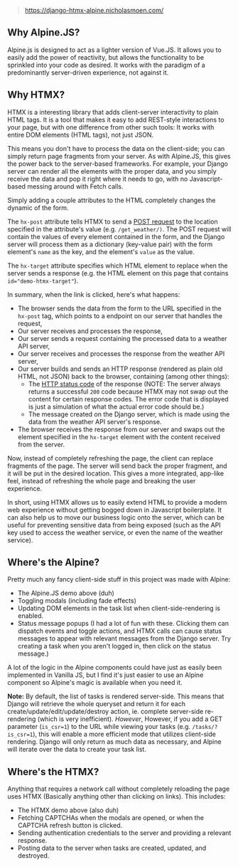 
> https://django-htmx-alpine.nicholasmoen.com/

## Why Alpine.JS?

Alpine.js is designed to act as a lighter version of Vue.JS. It allows you to easily add the power of reactivity, but allows the functionality to be sprinkled into your code as desired. It works with the paradigm of a predominantly server-driven experience, not against it.

## Why HTMX?

HTMX is a interesting library that adds client-server interactivity to plain HTML tags. It is a tool that makes it easy to add REST-style interactions to your page, but with one difference from other such tools: It works with entire DOM elements (HTML tags), not just JSON.

This means you don't have to process the data on the client-side; you can simply return page fragments from your server. As with Alpine.JS, this gives the power back to the server-based frameworks. For example, your Django server can render all the elements with the proper data, and you simply receive the data and pop it right where it needs to go, with no Javascript-based messing around with Fetch calls.

Simply adding a couple attributes to the HTML completely changes the dynamic of the form.

The `hx-post` attribute tells HTMX to send a [POST request](https://developer.mozilla.org/en-US/docs/Web/HTTP/Methods/POST) to the location specified in the attribute's value (e.g. `/get_weather/)`. The POST request will contain the values of every element contained in the form, and the Django server will process them as a dictionary (key-value pair) with the form element's `name` as the key, and the element's `value` as the value.

The `hx-target` attribute specifies which HTML element to replace when the server sends a response (e.g. the HTML element on this page that contains `id="demo-htmx-target"`).

In summary, when the link is clicked, here's what happens:

- The browser sends the data from the form to the URL specified in the `hx-post` tag, which points to a endpoint on our server that handles the request,
- Our server receives and processes the response,
- Our server sends a request containing the processed data to a weather API server,
- Our server receives and processes the response from the weather API server,
- Our server builds and sends an HTTP response (rendered as plain old HTML, not JSON) back to the browser, containing (among other things):
  - The [HTTP status code](https://en.wikipedia.org/wiki/List_of_HTTP_status_codes) of the response (NOTE: The server always returns a successful `200` code because HTMX may not swap out the content for certain response codes. The error code that is displayed is just a simulation of what the actual error code should be.)
  - The message created on the Django server, which is made using the data from the weather API server's response.
- The browser receives the response from our server and swaps out the element specified in the `hx-target` element with the content received from the server.

Now, instead of completely refreshing the page, the client can replace fragments of the page. The server will send back the proper fragment, and it will be put in the desired location. This gives a more integrated, app-like feel, instead of refreshing the whole page and breaking the user experience.

In short, using HTMX allows us to easily extend HTML to provide a modern web experience without getting bogged down in Javascript boilerplate. It can also help us to move our business logic onto the server, which can be useful for preventing sensitive data from being exposed (such as the API key used to access the weather service, or even the name of the weather service).

## Where's the Alpine?

Pretty much any fancy client-side stuff in this project was made with Alpine:

- The Alpine.JS demo above (duh)
- Toggling modals (including fade effects)
- Updating DOM elements in the task list when client-side-rendering is enabled.
- Status message popups (I had a lot of fun with these. Clicking them can dispatch events and toggle actions, and HTMX calls can cause status messages to appear with relevant messages from the Django server. Try creating a task when you aren't logged in, then click on the status message.)

A lot of the logic in the Alpine components could have just as easily been implemented in Vanilla JS, but I find it's just easier to use an Alpine component so Alpine's magic is available when you need it.

**Note:** By default, the list of tasks is rendered server-side. This means that Django will retrieve the whole queryset and return it for each create/update/edit/update/destroy action, ie. complete server-side re-rendering (which is very inefficient). _However_, However, if you add a GET parameter (`is_csr=1`) to the URL while viewing your tasks (e.g. `/tasks/?is_csr=1`), this will enable a more efficient mode that utilizes client-side rendering. Django will only return as much data as necessary, and Alpine will iterate over the data to create your task list.

## Where's the HTMX?

Anything that requires a network call without completely reloading the page uses HTMX (Basically anything other than clicking on links). This includes:

- The HTMX demo above (also duh)
- Fetching CAPTCHAs when the modals are opened, or when the CAPTCHA refresh button is clicked.
- Sending authentication credentials to the server and providing a relevant response.
- Posting data to the server when tasks are created, updated, and destroyed.

